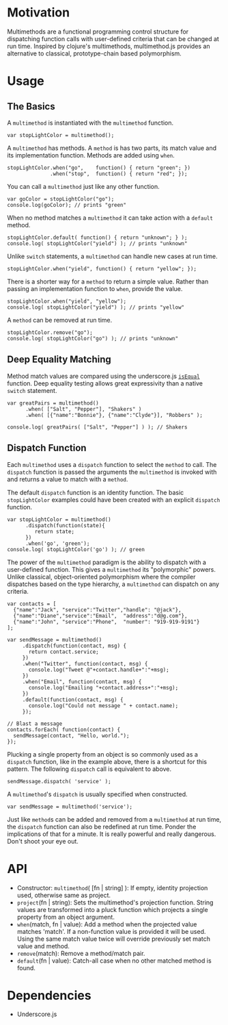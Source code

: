 # Motivation

Multimethods are a functional programming control structure for dispatching 
function calls with user-defined criteria that can be changed at run time.
Inspired by clojure's multimethods, multimethod.js provides an alternative to
classical, prototype-chain based polymorphism.

# Usage

## The Basics

A `multimethod` is instantiated with the `multimethod` function.

    var stopLightColor = multimethod();
  
A `multimethod` has methods. A `method` is has two parts, its match value
and its implementation function. Methods are added using `when`.

    stopLightColor.when("go",    function() { return "green"; })
                  .when("stop",  function() { return "red"; });

You can call a `multimethod` just like any other function.

    var goColor = stopLightColor("go");
    console.log(goColor); // prints "green"

When no method matches a `multimethod` it can take action with a `default` method.

    stopLightColor.default( function() { return "unknown"; } );
    console.log( stopLightColor("yield") ); // prints "unknown"

Unlike `switch` statements, a `multimethod` can handle new cases at run time.

    stopLightColor.when("yield", function() { return "yellow"; });

There is a shorter way for a `method` to return a simple value. Rather than 
passing an implementation function to `when`, provide the value. 

    stopLightColor.when("yield", "yellow");
    console.log( stopLightColor("yield") ); // prints "yellow"

A `method` can be removed at run time.

    stopLightColor.remove("go");
    console.log( stopLightColor("go") ); // prints "unknown"

## Deep Equality Matching

Method match values are compared using the underscore.js 
[`isEqual`](http://documentcloud.github.com/underscore/#isEqual)
function. Deep equality testing allows great expressivity than a native 
`switch` statement.

    var greatPairs = multimethod()
          .when( ["Salt", "Pepper"], "Shakers" )
          .when( [{"name":"Bonnie"}, {"name":"Clyde"}], "Robbers" );

    console.log( greatPairs( ["Salt", "Pepper"] ) ); // Shakers

## Dispatch Function

Each `multimethod` uses a `dispatch` function to select the
`method` to call. The `dispatch` function is passed the arguments
the `multimethod` is invoked with and returns a value to match
with a `method`.

The default `dispatch` function is an identity function. 
The basic `stopLightColor` examples could have been 
created with an explicit `dispatch` function.

    var stopLightColor = multimethod()
          .dispatch(function(state){
             return state;
          })
          .when('go', 'green');
    console.log( stopLightColor('go') ); // green

The power of the `multimethod` paradigm is the ability to dispatch with a
user-defined function. This gives a `multimethod` its "polymorphic" powers. 
Unlike classical, object-oriented polymorphism where the compiler dispatches 
based on the type hierarchy, a `multimethod` can dispatch on any criteria.

    var contacts = [
      {"name":"Jack", "service":"Twitter","handle": "@jack"},
      {"name":"Diane","service":"Email",  "address":"d@g.com"},
      {"name":"John", "service":"Phone",  "number": "919-919-9191"}
    ];

    var sendMessage = multimethod()
         .dispatch(function(contact, msg) {
           return contact.service;
         })
         .when("Twitter", function(contact, msg) {
           console.log("Tweet @"+contact.handle+":"+msg);
         })
         .when("Email", function(contact, msg) {
           console.log("Emailing "+contact.address+":"+msg);
         })
         .default(function(contact, msg) {
           console.log("Could not message " + contact.name);
         });

    // Blast a message
    contacts.forEach( function(contact) {
      sendMessage(contact, "Hello, world."); 
    });

Plucking a single property from an object is so commonly used as a `dispatch`
function, like in the example above, there is a shortcut for this pattern. 
The following `dispatch` call is equivalent to above.

    sendMessage.dispatch( 'service' );

A `multimethod`'s `dispatch` is usually specified when constructed.

    var sendMessage = multimethod('service');

Just like `method`s can be added and removed from a `multimethod` at 
run time, the `dispatch` function can also be redefined at run time.
Ponder the implications of that for a minute. It is really powerful and 
really dangerous. Don't shoot your eye out.

# API

- Constructor: `multimethod`( [fn | string] ):  If empty, identity projection used, otherwise same as project.
- `project`(fn | string): Sets the multimethod's projection function. String values are transformed into a pluck function which projects a single property from an object argument.
- `when`(match, fn | value): Add a method when the projected value matches 'match'. If a non-function value is provided it will be used. Using the same match value twice will override previously set match value and method.
- `remove`(match): Remove a method/match pair.
- `default`(fn | value): Catch-all case when no other matched method is found.

# Dependencies
 
- Underscore.js
